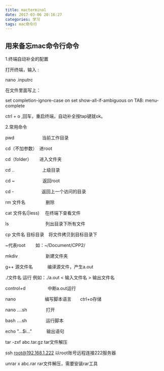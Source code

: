 ```yaml
---
title: macterminal
date: 2017-03-06 20:16:27
categories: 学习
tags: mac命令行
---
```

## 用来备忘mac命令行命令
1.终端自动补全的配置

打开终端，输入 : 

nano .inputrc

在文件里面写上：

set completion-ignore-case on
set show-all-if-ambiguous on
TAB: menu-complete

ctrl + o ,回车，重启终端，自动补全按tap键就ok。

<!-- more -->

2.常用命令

pwd　　　　　　     当前工作目录

cd（不加参数）　进root 

cd（folder）　　      进入文件夹

cd ..　　　　　　     上级目录

cd ~　　　　　　     返回root

cd -　　　　　　      返回上一个访问的目录

rm 文件名 　　　　  删除 

cat 文件名(|less)　    在终端下查看文件

ls　　　　　　　　  列出目录下所有文件

cp 文件名 目标目录　将文件拷贝到目标目录下

~代表root　　           如：~/Document/CPP2/

mkdiv　　　　　　   新建文件夹

g++ 源文件名　　　  编译源文件，产生a.out

./文件名     运行  例如：./a.out < 输入文件名 > 输出文件名

control+d　　　　　中断a.out运行

nano 　　　　　　   编写脚本语言　　ctrl+o存储

nano ....sh　　　　   打开

bash ....sh　　　　   运行脚本

echo "...$i..."　　　   输出语句

tar -zxf abc.tar.gz       tar文件解压

ssh root@192.168.1.222   以root账号远程连接222服务器

unrar x abc.rar           rar文件解压，需要安装rar工具

